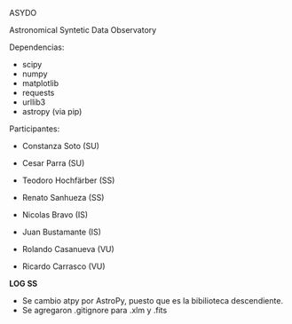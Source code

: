﻿
﻿ASYDO


Astronomical Syntetic Data Observatory

Dependencias:
 * scipy
 * numpy
 * matplotlib
 * requests
 * urllib3
 * astropy (via pip)


Participantes:

 * Constanza Soto	 (SU)
 * Cesar Parra		 (SU)

 * Teodoro Hochfärber    (SS)
 * Renato Sanhueza       (SS)

 * Nicolas Bravo         (IS)
 * Juan Bustamante       (IS)

 * Rolando Casanueva     (VU)
 * Ricardo Carrasco      (VU)


**LOG SS**
 * Se cambio atpy por AstroPy, puesto que es la bibilioteca descendiente.
 * Se agregaron .gitignore para .xlm y .fits

